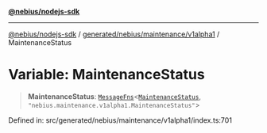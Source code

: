 [**@nebius/nodejs-sdk**](../../../../../README.md)

---

[@nebius/nodejs-sdk](../../../../../README.md) / [generated/nebius/maintenance/v1alpha1](../README.md) / MaintenanceStatus

# Variable: MaintenanceStatus

> **MaintenanceStatus**: [`MessageFns`](../../../../../runtime/protos/core/interfaces/MessageFns.md)\<[`MaintenanceStatus`](../interfaces/MaintenanceStatus.md), `"nebius.maintenance.v1alpha1.MaintenanceStatus"`\>

Defined in: src/generated/nebius/maintenance/v1alpha1/index.ts:701
